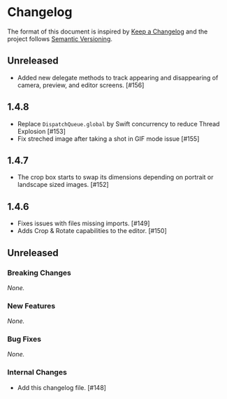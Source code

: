 # Changelog

The format of this document is inspired by [Keep a Changelog](https://keepachangelog.com/en/1.0.0/) and the project follows [Semantic Versioning](https://semver.org/spec/v2.0.0.html).

<!-- This is a comment, you won't see it when GitHub renders the Markdown file.

When releasing a new version:

1. Remove any empty section (those with `_None._`)
2. Update the `## Unreleased` header to `## [<version_number>](https://github.com/tumblr/Kanvas-iOS/releases/tag/<version_number>)`
3. Add a new "Unreleased" section for the next iteration, by copy/pasting the following template:

## Unreleased

### Breaking Changes

_None._

### New Features

_None._

### Bug Fixes

_None._

### Internal Changes

_None._

-->

## Unreleased

- Added new delegate methods to track appearing and disappearing of camera, preview, and editor screens. [#156]

## 1.4.8

- Replace `DispatchQueue.global` by Swift concurrency to reduce Thread Explosion [#153]
- Fix streched image after taking a shot in GIF mode issue [#155]

## 1.4.7

- The crop box starts to swap its dimensions depending on portrait or landscape sized images. [#152]

## 1.4.6

- Fixes issues with files missing imports. [#149]
- Adds Crop & Rotate capabilities to the editor. [#150]

## Unreleased

### Breaking Changes

_None._

### New Features

_None._

### Bug Fixes

_None._

### Internal Changes

- Add this changelog file. [#148]
